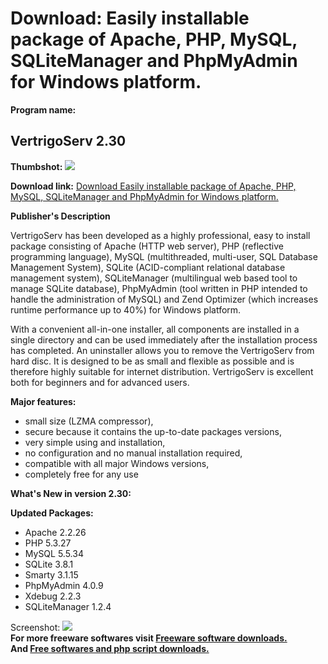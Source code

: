 # Download: Easily installable package of Apache, PHP, MySQL, SQLiteManager and PhpMyAdmin for Windows platform.

**Program name:**

## VertrigoServ 2.30

  
**Thumbshot:** ![](http://www.freewarefiles.com/screenshot/vertrigoserv_md.gif)   
  
**Download link:** [Download Easily installable package of Apache, PHP, MySQL, SQLiteManager and PhpMyAdmin for Windows platform.](http://freesoftwares.boysofts.com/VertrigoServ_program_17318.html)  
  


**Publisher's Description**  
  


VertrigoServ has been developed as a highly professional, easy to install package consisting of Apache (HTTP web server), PHP (reflective programming language), MySQL (multithreaded, multi-user, SQL Database Management System), SQLite (ACID-compliant relational database management system), SQLiteManager (multilingual web based tool to manage SQLite database), PhpMyAdmin (tool written in PHP intended to handle the administration of MySQL) and Zend Optimizer (which increases runtime performance up to 40%) for Windows platform. 

With a convenient all-in-one installer, all components are installed in a single directory and can be used immediately after the installation process has completed. An uninstaller allows you to remove the VertrigoServ from hard disc. It is designed to be as small and flexible as possible and is therefore highly suitable for internet distribution. VertrigoServ is excellent both for beginners and for advanced users.

**Major features:**

  * small size (LZMA compressor), 
  * secure because it contains the up-to-date packages versions, 
  * very simple using and installation, 
  * no configuration and no manual installation required, 
  * compatible with all major Windows versions, 
  * completely free for any use 

**What's New in version 2.30:**

**Updated Packages:**

  * Apache 2.2.26 
  * PHP 5.3.27 
  * MySQL 5.5.34 
  * SQLite 3.8.1 
  * Smarty 3.1.15 
  * PhpMyAdmin 4.0.9 
  * Xdebug 2.2.3 
  * SQLiteManager 1.2.4 

  
  
Screenshot: ![](http://www.freewarefiles.com/screenshot/vertrigoserv.gif)   
**For more freeware softwares visit [Freeware software downloads.](http://freesoftwares.boysofts.com/)**   
**And [Free softwares and php script downloads.](http://www.boysofts.com/)**

